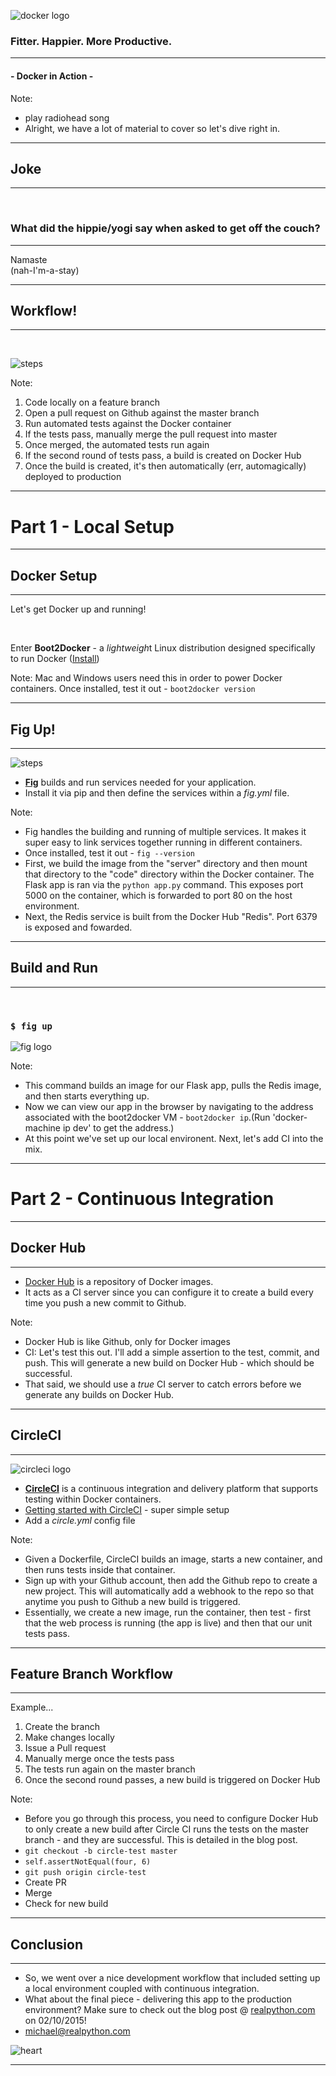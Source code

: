 ![docker logo](images/docker-logo.jpg)

### Fitter. Happier. More Productive.

<hr>

#### - Docker in Action -

Note:
- play radiohead song
- Alright, we have a lot of material to cover so let's dive right in.

---

## Joke

<hr><br>

### What did the hippie/yogi say when asked to get off the couch?

----

Namaste<br>(nah-I'm-a-stay)

---

## Workflow!

<hr><br>

![steps](images/steps.jpg)

Note:
1. Code locally on a feature branch
1. Open a pull request on Github against the master branch
1. Run automated tests against the Docker container
1. If the tests pass, manually merge the pull request into master
1. Once merged, the automated tests run again
1. If the second round of tests pass, a build is created on Docker Hub
1. Once the build is created, it's then automatically (err, automagically) deployed to production

---

# Part 1 - Local Setup

----

## Docker Setup

<hr>

Let's get Docker up and running!

<br>

Enter **Boot2Docker** - a *lightweigh*t Linux distribution designed specifically to run Docker ([Install](https://docs.docker.com/installation/mac/))

Note: Mac and Windows users need this in order to power Docker containers. Once installed, test it out - `boot2docker version`

----

## Fig Up!

<hr>

![steps](images/fig.png)

- **[Fig](http://www.fig.sh/)** builds and run services needed for your application.
- Install it via pip and then define the services within a *fig.yml* file.

Note:
- Fig handles the building and running of multiple services. It makes it super easy to link services together running in different containers.
- Once installed, test it out - `fig --version`
- First, we build the image from the "server" directory and then mount that directory to the "code" directory within the Docker container. The Flask app is ran via the `python app.py` command. This exposes port 5000 on the container, which is forwarded to port 80 on the host environment.
- Next, the Redis service is built from the Docker Hub "Redis". Port 6379 is exposed and fowarded.

----

## Build and Run

<hr><br>

### `$ fig up`

![fig logo](images/figup.png)

Note:
- This command builds an image for our Flask app, pulls the Redis image, and then starts everything up.
- Now we can view our app in the browser by navigating to the address associated with the boot2docker VM - `boot2docker ip`.(Run 'docker-machine ip dev' to get the address.)
- At this point we've set up our local environent. Next, let's add CI into the mix.

---

# Part 2 - Continuous Integration

----

## Docker Hub

<hr>

- [Docker Hub](https://hub.docker.com/) is a repository of Docker images.
- It acts as a CI server since you can configure it to create a build every time you push a new commit to Github.

Note:
- Docker Hub is like Github, only for Docker images
- CI: Let's test this out. I'll add a simple assertion to the test, commit, and push. This will generate a new build on Docker Hub - which should be successful.
- That said, we should use a *true* CI server to catch errors before we generate any builds on Docker Hub.

----

## CircleCI

<hr>

![circleci logo](images/circleci.png)

- **[CircleCI](https://circleci.com/)** is a continuous integration and delivery platform that supports testing within Docker containers.
- [Getting started with CircleCI](https://circleci.com/docs/getting-started) - super simple setup
- Add a *circle.yml* config file

Note:
- Given a Dockerfile, CircleCI builds an image, starts a new container, and then runs tests inside that container.
- Sign up with your Github account, then add the Github repo to create a new project. This will automatically add a webhook to the repo so that anytime you push to Github a new build is triggered.
- Essentially, we create a new image, run the container, then test - first that the web process is running (the app is live) and then that our unit tests pass.

----

## Feature Branch Workflow

<hr>

Example...

1. Create the branch
1. Make changes locally
1. Issue a Pull request
1. Manually merge once the tests pass
1. The tests run again on the master branch
1. Once the second round passes, a new build is triggered on Docker Hub

Note:
- Before you go through this process, you need to configure Docker Hub to only create a new build after Circle CI runs the tests on the master branch - and they are successful. This is detailed in the blog post.
- `git checkout -b circle-test master`
- `self.assertNotEqual(four, 6)`
- `git push origin circle-test`
- Create PR
- Merge
- Check for new build

---


## Conclusion

<hr>

- So, we went over a nice development workflow that included setting up a local environment coupled with continuous integration.
- What about the final piece - delivering this app to the production environment? Make sure to check out the blog post @ [realpython.com](https://realpython.com) on 02/10/2015!
- michael@realpython.com

![heart](images/heart.jpg)

---
